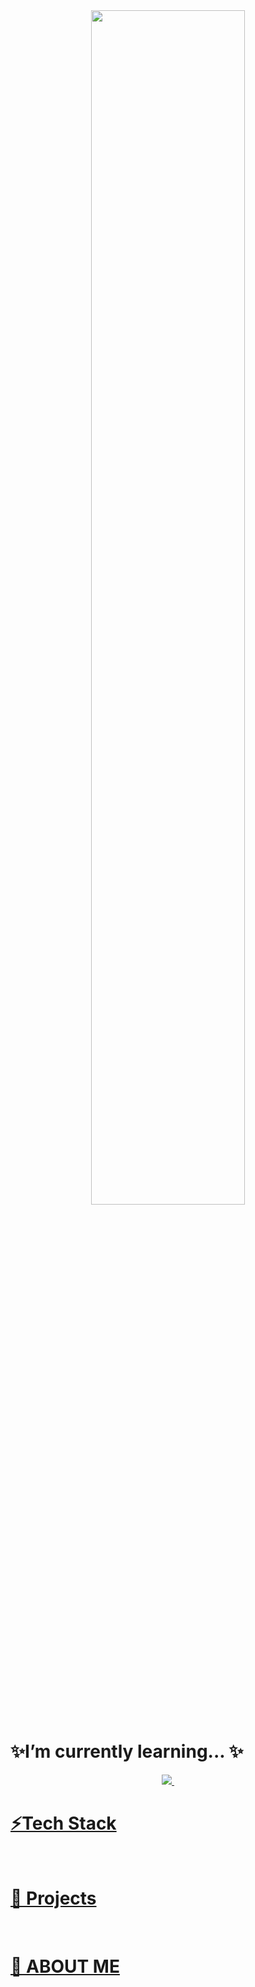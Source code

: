 <div align="center">
  <img src="https://github.com/user-attachments/assets/6be854ef-0f03-4582-b91f-38a240a6daf9" width="70%" height="70%">
</div>

# ✨I’m currently learning... ✨<br>

<div align="center">
  <a href="https://whthdbs03.github.io/">
      <img
        src="https://img.shields.io/badge/NaverBoostcampAITech-03C75A?style=for-the-badge&logo=Naver&logoColor=white" />&nbsp
      <br>
</div>

# ⚡Tech Stack

<br>

# 🌈 Projects

<br>

# 🙂 ABOUT ME

<br>
<!--
**whthdbs03/whthdbs03** is a ✨ _special_ ✨ repository because its `README.md` (this file) appears on your GitHub profile.
<div align="center">
![조소윤](https://github.com/user-attachments/assets/6be854ef-0f03-4582-b91f-38a240a6daf9)
</div>
Here are some ideas to get you started:

- 🔭 I’m currently working on ...
- 🌱 I’m currently learning ...
- 👯 I’m looking to collaborate on ...
- 🤔 I’m looking for help with ...
- 💬 Ask me about ...
- 📫 How to reach me: ...
- 😄 Pronouns: ...
- ⚡ Fun fact: ...
-->
